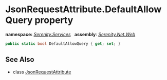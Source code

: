 # JsonRequestAttribute.DefaultAllowQuery property
**namespace:** *[Serenity.Services](../../README.md#serenity.services-namespace)*   **assembly**: *[Serenity.Net.Web](../../README.md)*

```csharp
public static bool DefaultAllowQuery { get; set; }
```

## See Also

* class [JsonRequestAttribute](../JsonRequestAttribute.md)